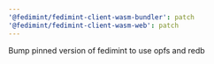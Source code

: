 ```yaml
---
'@fedimint/fedimint-client-wasm-bundler': patch
'@fedimint/fedimint-client-wasm-web': patch
---
```


Bump pinned version of fedimint to use opfs and redb
